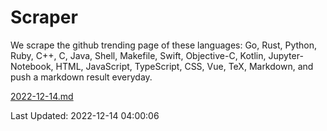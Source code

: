 # Scraper

We scrape the github trending page of these languages: Go, Rust, Python, Ruby, C++, C, Java, Shell, Makefile, Swift, Objective-C, Kotlin, Jupyter-Notebook, HTML, JavaScript, TypeScript, CSS, Vue, TeX, Markdown, and push a markdown result everyday.

[2022-12-14.md](https://github.com/yangwenmai/github-trending-backup/blob/master/2022-12-14.md)

Last Updated: 2022-12-14 04:00:06